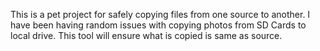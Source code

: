 This is a pet project for safely copying files from one source to another.  I have been having random issues with copying photos from SD Cards to local drive.  This tool will ensure what is copied is same as source.
